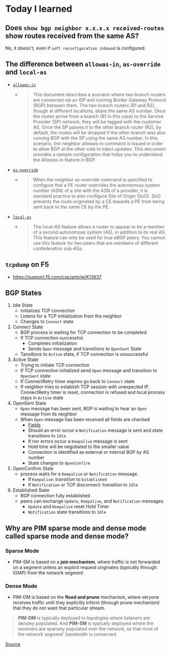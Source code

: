 # Today I learned

## Does `show bgp neighbor x.x.x.x received-routes` show routes received from the same AS?

No, it doesn't, even if `soft reconfiguration inbound` is configured.

## The difference between `allowas-in`, `as-override` and `local-as` 

- [`allowas-in`](https://www.cisco.com/c/en/us/support/docs/ip/border-gateway-protocol-bgp/112236-allowas-in-bgp-config-example.html)
  - > This document describes a scenario where two branch routers are connected via an ISP and running Border Gateway Protocol (BGP) between them. The two branch routers (R1 and R2), though at different locations, share the same AS number. Once the routes arrive from a branch (R1 in this case) to the Service Provider (SP) network, they will be tagged with the customer AS. Once the SP passes it to the other branch router (R2), by default, the routes will be dropped if the other branch was also running BGP with the SP using the same AS number. In this scenario, the neighbor allowas-in command is issued in order to allow BGP at the other side to inject updates. This document provides a sample configuration that helps you to understand the Allowas-in feature in BGP.
- [`as-override`](https://www.cisco.com/c/en/us/td/docs/ios/iproute_bgp/command/reference/irg_book/irg_bgp1.html#wp1116741)
  - > When the neighbor as-override command is specified to configure that a PE router overrides the autonomous system number (ASN) of a site with the ASN of a provider, it is standard practice to also configure Site of Origin (SoO). SoO prevents the route originated by a CE towards a PE from being sent back to the same CE by the PE.
- [`local-as`](https://www.cisco.com/c/en/us/support/docs/ip/border-gateway-protocol-bgp/13761-39.html)
  - > The local-AS feature allows a router to appear to be a member of a second autonomous system (AS), in addition to its real AS. This feature can only be used for true eBGP peers. You cannot use this feature for two peers that are members of different confederation sub-ASs.

## `tcpdump` on F5

- https://support.f5.com/csp/article/K13637

## BGP States

1. Idle State
   - Initializes TCP connection
   - Listens for a TCP initialization from the neighbor
   - Changes to `Connect` state
1. Connect State
   - BGP process is waiting for TCP connection to be completed.
   - If TCP connection successful:
     - Completes initialization
     - Sends `Open` message and transitions to `OpenSent` State
   - Tansitions to `Active` state, if TCP connection is unsuccessful 
1. Active State
   - Trying to initiate TCP connection
   - If TCP connection initialized send `Open` message and transition to `OpenSent` state
   - If ConnectRetry timer expires go back to `Connect` state
   - If neighbor tries to establish TCP session with unexpected IP, ConnectRetry timer is 
     reset, connection is refused and local process stays in `Active` state
1. OpenSent State
   - `Open` message has been sent, BGP is waiting to hear an `Open` message from its neighbor
   - When `Open` message has been received all fields are checked
     - [Fields](https://tools.ietf.org/html/rfc4271#page-13)
     - Should an error occur a `Notification` message is sent and state transitions to `Idle`
     - If nor errors occur a `Keepalive` message is sent
     - Hold time will be negotiated to the smaller value
     - Connection is identified as external or internal BGP by AS number
     - State changes to `OpenConfirm`
1. OpenConfirm State
   - process waits for a `Keepalive` or `Notification` message.
     - If `Keepalive`: transition to `Established`
     - If `Notification` or TCP disconnect: transition to `Idle`
1. Established State
   - BGP connection fully established
   - peers can exchange `Update`, `Keepalive`, and `Notification` messages.
     - `Update` and `Keepalive` reset Hold Timer
     - `Notification` state transitions to `Idle`
     
## Why are PIM sparse mode and dense mode called sparse mode and dense mode?

### Sparse Mode

- PIM-SM is based on a __join mechanism__, where traffic is not forwarded on a segment
  unless an explicit request originates (typically through IGMP) from the network segment

### Dense Mode

- PIM-DM is based on the __flood and prune__ mechanism, where veryone receives traffic
  until they explicitly inform (through prune mechanism) that they do not want that
  particular stream.
  
> **PIM-DM** is typically deployed in topologies where listeners are densley populated.
> And **PIM-SM** is typically deployed where the receivers are sparsely populated over
> the network, so that most of the network segment' bandwidth is conserved.

[Source](https://gtacknowledge.extremenetworks.com/articles/Q_A/What-are-the-differences-between-sparse-mode-and-dense-mode-routing)


